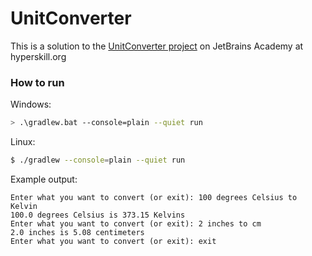 # UnitConverter
This is a solution to the [UnitConverter project](https://hyperskill.org/projects/70) on JetBrains Academy at hyperskill.org

### How to run
Windows:
```sh
> .\gradlew.bat --console=plain --quiet run
```
Linux:
```sh
$ ./gradlew --console=plain --quiet run
```
Example output:
```
Enter what you want to convert (or exit): 100 degrees Celsius to Kelvin
100.0 degrees Celsius is 373.15 Kelvins
Enter what you want to convert (or exit): 2 inches to cm
2.0 inches is 5.08 centimeters
Enter what you want to convert (or exit): exit
```
